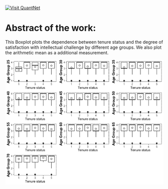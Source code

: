 [<img src="https://github.com/QuantLet/Styleguide-and-FAQ/blob/master/pictures/banner.png" width="880" alt="Visit QuantNet">](http://quantlet.de/index.php?p=info)

# Abstract of the work:
This Boxplot plots the dependence between tenure status and the degree of satisfaction with intellectual challenge by different age groups. We also plot the arithmetic mean as a additional measurement. 



![Picture1](Boxplot.png)
